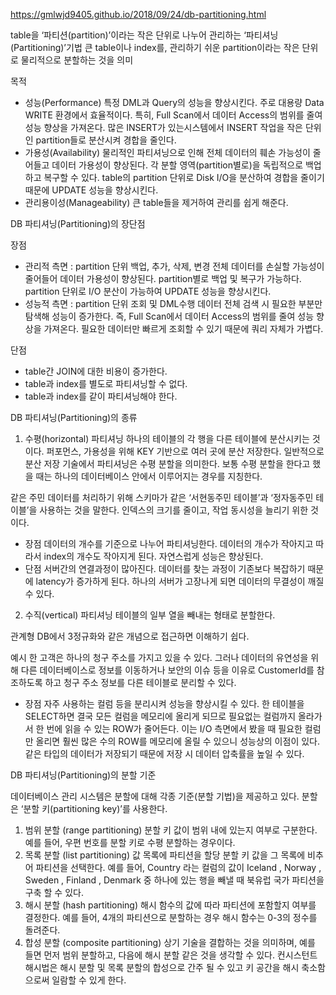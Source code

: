 https://gmlwjd9405.github.io/2018/09/24/db-partitioning.html

table을 ‘파티션(partition)’이라는 작은 단위로 나누어 관리하는 ‘파티셔닝(Partitioning)’기법 
큰 table이나 index를, 관리하기 쉬운 partition이라는 작은 단위로 물리적으로 분할하는 것을 의미

목적
- 성능(Performance)
특정 DML과 Query의 성능을 향상시킨다.
주로 대용량 Data WRITE 환경에서 효율적이다.
특히, Full Scan에서 데이터 Access의 범위를 줄여 성능 향상을 가져온다.
많은 INSERT가 있는시스템에서 INSERT 작업을 작은 단위인 partition들로 분산시켜 경합을 줄인다.
- 가용성(Availability)
물리적인 파티셔닝으로 인해 전체 데이터의 훼손 가능성이 줄어들고 데이터 가용성이 향상된다.
각 분할 영역(partition별로)을 독립적으로 백업하고 복구할 수 있다.
table의 partition 단위로 Disk I/O을 분산하여 경합을 줄이기 때문에 UPDATE 성능을 향상시킨다.
- 관리용이성(Manageability)
큰 table들을 제거하여 관리를 쉽게 해준다.

DB 파티셔닝(Partitioning)의 장단점

장점
- 관리적 측면 : partition 단위 백업, 추가, 삭제, 변경
전체 데이터를 손실할 가능성이 줄어들어 데이터 가용성이 향상된다.
partition별로 백업 및 복구가 가능하다.
partition 단위로 I/O 분산이 가능하여 UPDATE 성능을 향상시킨다.
- 성능적 측면 : partition 단위 조회 및 DML수행
데이터 전체 검색 시 필요한 부분만 탐색해 성능이 증가한다.
즉, Full Scan에서 데이터 Access의 범위를 줄여 성능 향상을 가져온다.
필요한 데이터만 빠르게 조회할 수 있기 때문에 쿼리 자체가 가볍다.

단점
- table간 JOIN에 대한 비용이 증가한다.
- table과 index를 별도로 파티셔닝할 수 없다.
- table과 index를 같이 파티셔닝해야 한다.

DB 파티셔닝(Partitioning)의 종류
1. 수평(horizontal) 파티셔닝
하나의 테이블의 각 행을 다른 테이블에 분산시키는 것이다.
퍼포먼스, 가용성을 위해 KEY 기반으로 여러 곳에 분산 저장한다.
일반적으로 분산 저장 기술에서 파티셔닝은 수평 분할을 의미한다.
보통 수평 분할을 한다고 했을 때는 하나의 데이터베이스 안에서 이루어지는 경우를 지칭한다.


같은 주민 데이터를 처리하기 위해 스키마가 같은 ‘서현동주민 테이블’과 ‘정자동주민 테이블’을 사용하는 것을 말한다.
인덱스의 크기를 줄이고, 작업 동시성을 늘리기 위한 것이다.


- 장점
데이터의 개수를 기준으로 나누어 파티셔닝한다.
데이터의 개수가 작아지고 따라서 index의 개수도 작아지게 된다. 자연스럽게 성능은 향상된다.
- 단점
서버간의 연결과정이 많아진다.
데이터를 찾는 과정이 기존보다 복잡하기 때문에 latency가 증가하게 된다.
하나의 서버가 고장나게 되면 데이터의 무결성이 깨질 수 있다.

2. 수직(vertical) 파티셔닝
테이블의 일부 열을 빼내는 형태로 분할한다.

관계형 DB에서 3정규화와 같은 개념으로 접근하면 이해하기 쉽다.

예시
한 고객은 하나의 청구 주소를 가지고 있을 수 있다. 그러나 데이터의 유연성을 위해 다른 데이터베이스로 정보를 이동하거나 보안의 이슈 등을 이유로 CustomerId를 참조하도록 하고 청구 주소 정보를 다른 테이블로 분리할 수 있다.

- 장점
자주 사용하는 컬럼 등을 분리시켜 성능을 향상시킬 수 있다.
한 테이블을 SELECT하면 결국 모든 컬럼을 메모리에 올리게 되므로 필요없는 컬럼까지 올라가서 한 번에 읽을 수 있는 ROW가 줄어든다. 이는 I/O 측면에서 봤을 때 필요한 컬럼만 올리면 훨씬 많은 수의 ROW를 메모리에 올릴 수 있으니 성능상의 이점이 있다.
같은 타입의 데이터가 저장되기 때문에 저장 시 데이터 압축률을 높일 수 있다.


DB 파티셔닝(Partitioning)의 분할 기준

데이터베이스 관리 시스템은 분할에 대해 각종 기준(분할 기법)을 제공하고 있다. 분할은 ‘분할 키(partitioning key)’를 사용한다.

1. 범위 분할 (range partitioning)
분할 키 값이 범위 내에 있는지 여부로 구분한다.
예를 들어, 우편 번호를 분할 키로 수평 분할하는 경우이다.
2. 목록 분할 (list partitioning)
값 목록에 파티션을 할당 분할 키 값을 그 목록에 비추어 파티션을 선택한다.
예를 들어, Country 라는 컬럼의 값이 Iceland , Norway , Sweden , Finland , Denmark 중 하나에 있는 행을 빼낼 때 북유럽 국가 파티션을 구축 할 수 있다.
3. 해시 분할 (hash partitioning)
해시 함수의 값에 따라 파티션에 포함할지 여부를 결정한다.
예를 들어, 4개의 파티션으로 분할하는 경우 해시 함수는 0-3의 정수를 돌려준다.
4. 합성 분할 (composite partitioning)
상기 기술을 결합하는 것을 의미하며, 예를 들면 먼저 범위 분할하고, 다음에 해시 분할 같은 것을 생각할 수 있다.
컨시스턴트 해시법은 해시 분할 및 목록 분할의 합성으로 간주 될 수 있고 키 공간을 해시 축소함으로써 일람할 수 있게 한다.